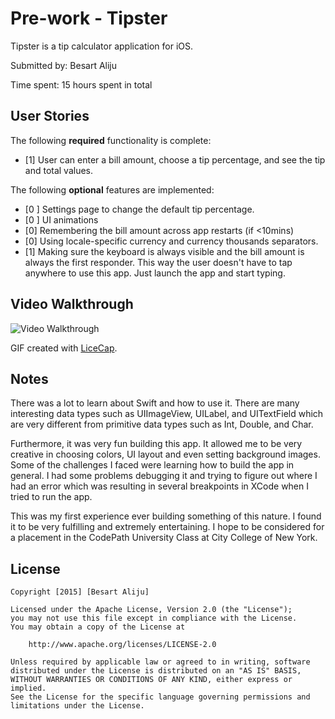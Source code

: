 # Pre-work - Tipster

Tipster is a tip calculator application for iOS.

Submitted by: Besart Aliju

Time spent: 15 hours spent in total

## User Stories

The following **required** functionality is complete:
* [1] User can enter a bill amount, choose a tip percentage, and see the tip and total values.

The following **optional** features are implemented:
* [0 ] Settings page to change the default tip percentage.
* [0 ] UI animations
* [0] Remembering the bill amount across app restarts (if <10mins)
* [0] Using locale-specific currency and currency thousands separators.
* [1] Making sure the keyboard is always visible and the bill amount is always the first responder. This way the user doesn't have to tap anywhere to use this app. Just launch the app and start typing.

## Video Walkthrough 

<img src='http://i.imgur.com/KX5xmxO.gif' title='Video Walkthrough for Tipster' width='' alt='Video Walkthrough' />

GIF created with [LiceCap](http://www.cockos.com/licecap/).

## Notes

There was a lot to learn about Swift and how to use it. There are many interesting data types such as UIImageView, UILabel, and UITextField which are very different from primitive data types such as Int, Double, and Char. 

Furthermore, it was very fun building this app. It allowed me to be very creative in choosing colors, UI layout and even setting background images. Some of the challenges I faced were learning how to build the app in general. I had some problems debugging it and trying to figure out where I had an error which was resulting in several breakpoints in XCode when I tried to run the app. 

This was my first experience ever building something of this nature. I found it to be very fulfilling and extremely entertaining. I hope to be considered for a placement in the CodePath University Class at City College of New York.


## License

    Copyright [2015] [Besart Aliju]

    Licensed under the Apache License, Version 2.0 (the "License");
    you may not use this file except in compliance with the License.
    You may obtain a copy of the License at

        http://www.apache.org/licenses/LICENSE-2.0

    Unless required by applicable law or agreed to in writing, software
    distributed under the License is distributed on an "AS IS" BASIS,
    WITHOUT WARRANTIES OR CONDITIONS OF ANY KIND, either express or implied.
    See the License for the specific language governing permissions and
    limitations under the License.

